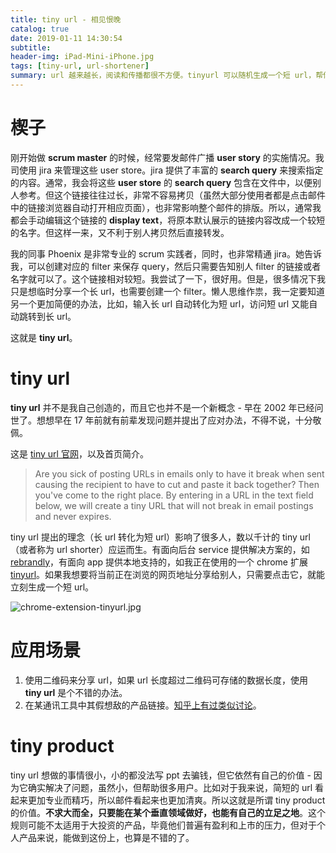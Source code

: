 ```yaml
---
title: tiny url - 相见恨晚
catalog: true
date: 2019-01-11 14:30:54
subtitle:
header-img: iPad-Mini-iPhone.jpg
tags: [tiny-url, url-shortener]
summary: url 越来越长，阅读和传播都很不方便。tinyurl 可以随机生成一个短 url，帮你自动跳转到原始 url，完美解决了这个生活难题。
---
```


# 楔子
刚开始做 **scrum master** 的时候，经常要发邮件广播 **user story** 的实施情况。我司使用 jira 来管理这些 user store。jira 提供了丰富的 **search query** 来搜索指定的内容。通常，我会将这些 **user store** 的 **search query** 包含在文件中，以便别人参考。但这个链接往往过长，非常不容易拷贝（虽然大部分使用者都是点击邮件中的链接浏览器自动打开相应页面），也非常影响整个邮件的排版。所以，通常我都会手动编辑这个链接的 **display text**，将原本默认展示的链接内容改成一个较短的名字。但这样一来，又不利于别人拷贝然后直接转发。

我的同事 Phoenix 是非常专业的 scrum 实践者，同时，也非常精通 jira。她告诉我，可以创建对应的 filter 来保存 query，然后只需要告知别人 filter 的链接或者名字就可以了。这个链接相对较短。我尝试了一下，很好用。但是，很多情况下我只是想临时分享一个长 url，也需要创建一个 filter。懒人思维作祟，我一定要知道另一个更加简便的办法，比如，输入长 url 自动转化为短 url，访问短 url 又能自动跳转到长 url。

这就是 **tiny url**。

# tiny url
**tiny url** 并不是我自己创造的，而且它也并不是一个新概念 - 早在 2002 年已经问世了。想想早在 17 年前就有前辈发现问题并提出了应对办法，不得不说，十分敬佩。

这是 [tiny url 官网](https://tinyurl.com/)，以及首页简介。
> Are you sick of posting URLs in emails only to have it break when sent causing the recipient to have to cut and paste it back together? Then you've come to the right place. By entering in a URL in the text field below, we will create a tiny URL that will not break in email postings and never expires.

tiny url 提出的理念（长 url 转化为短 url）影响了很多人，数以千计的 tiny url（或者称为 url shorter）应运而生。有面向后台 service 提供解决方案的，如 [rebrandly](https://developers.rebrandly.com/)，有面向 app 提供本地支持的，如我正在使用的一个 chrome 扩展 [tinyurl](https://chrome.google.com/webstore/detail/tinyurl/lbadmllalinlpflkajgkkmjohckpnahm?hl=en)。如果我想要将当前正在浏览的网页地址分享给别人，只需要点击它，就能立刻生成一个短 url。

![chrome-extension-tinyurl.jpg](chrome-extension-tinyurl.jpg)

# 应用场景
1. 使用二维码来分享 url，如果 url 长度超过二维码可存储的数据长度，使用 **tiny url** 是个不错的办法。
2. 在某通讯工具中其假想敌的产品链接。[知乎上有过类似讨论](https://www.zhihu.com/question/37871221)。

# tiny product
tiny url 想做的事情很小，小的都没法写 ppt 去骗钱，但它依然有自己的价值 - 因为它确实解决了问题，虽然小，但帮助很多用户。比如对于我来说，简短的 url 看起来更加专业而精巧，所以邮件看起来也更加清爽。所以这就是所谓 tiny product 的价值。**不求大而全，只要能在某个垂直领域做好，也能有自己的立足之地**。这个规则可能不太适用于大投资的产品，毕竟他们普遍有盈利和上市的压力，但对于个人产品来说，能做到这份上，也算是不错的了。










